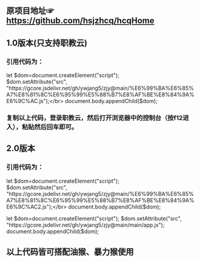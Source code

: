 ## 原项目地址☞https://github.com/hsjzhcq/hcqHome

## 1.0版本(只支持职教云)

### 引用代码为：

let $dom=document.createElement("script");</br>
$dom.setAttribute("src", "https://gcore.jsdelivr.net/gh/ywjang5/zjy@main/%E6%99%BA%E6%85%A7%E8%81%8C%E6%95%99%E5%88%B7%E8%AF%BE%E8%84%9A%E6%9C%AC.js");</br>
document.body.appendChild($dom);</br>

### 复制以上代码，登录职教云，然后打开浏览器中的控制台（按f12进入），粘贴然后回车即可。

## 2.0版本

### 引用代码为：

let $dom=document.createElement("script");</br>
$dom.setAttribute("src", "https://gcore.jsdelivr.net/gh/ywjang5/zjy@main/%E6%99%BA%E6%85%A7%E8%81%8C%E6%95%99%E5%88%B7%E8%AF%BE%E8%84%9A%E6%9C%AC2.js");</br>
document.body.appendChild($dom);</br>

let $dom=document.createElement("script");
$dom.setAttribute("src", "https://gcore.jsdelivr.net/gh/ywjang5/zjy@main/main/app.js");
document.body.appendChild($dom);

## 以上代码皆可搭配油猴、暴力猴使用

